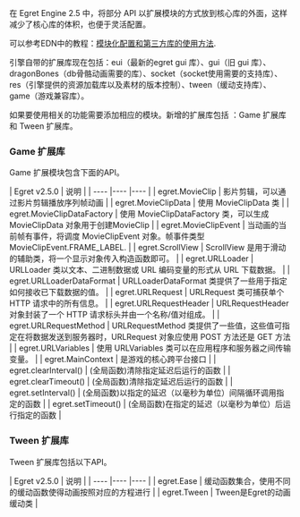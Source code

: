 在 Egret Engine 2.5 中，将部分 API 以扩展模块的方式放到核心库的外面，这样减少了核心库的体积，也便于灵活配置。

可以参考EDN中的教程：[模块化配置和第三方库的使用方法](http://edn.egret.com/cn/index.php/article/index/id/172).

引擎自带的扩展库现在包括：eui（最新的egret gui 库）、gui（旧 gui 库）、dragonBones（db骨骼动画需要的库）、socket（socket使用需要的支持库）、res（引擎提供的资源加载库以及素材的版本控制）、tween（缓动支持库）、game（游戏兼容库）。

如果要使用相关的功能需要添加相应的模块。新增的扩展库包括 ：Game 扩展库和 Tween 扩展库。

### Game 扩展库

 Game 扩展模块包含下面的API。

| Egret v2.5.0  | 说明 |
| ---- |---- |---- |
| egret.MovieClip |  影片剪辑，可以通过影片剪辑播放序列帧动画  |
| egret.MovieClipData |  使用 MovieClipData 类 |
| egret.MovieClipDataFactory | 使用 MovieClipDataFactory 类，可以生成 MovieClipData 对象用于创建MovieClip | 
| egret.MovieClipEvent | 当动画的当前帧有事件，将调度 MovieClipEvent 对象。帧事件类型 MovieClipEvent.FRAME_LABEL. | 
| egret.ScrollView | ScrollView 是用于滑动的辅助类，将一个显示对象传入构造函数即可。 | 
| egret.URLLoader | URLLoader 类以文本、二进制数据或 URL 编码变量的形式从 URL 下载数据。 | 
| egret.URLLoaderDataFormat | URLLoaderDataFormat 类提供了一些用于指定如何接收已下载数据的值。 | 
| egret.URLRequest | URLRequest 类可捕获单个 HTTP 请求中的所有信息。 | 
| egret.URLRequestHeader | URLRequestHeader 对象封装了一个 HTTP 请求标头并由一个名称/值对组成。 | 
| egret.URLRequestMethod | URLRequestMethod 类提供了一些值，这些值可指定在将数据发送到服务器时，URLRequest 对象应使用 POST 方法还是 GET 方法 | 
| egret.URLVariables | 使用 URLVariables 类可以在应用程序和服务器之间传输变量。 | 
| egret.MainContext | 是游戏的核心跨平台接口 |
| egret.clearInterval() | (全局函数)清除指定延迟后运行的函数 | 
| egret.clearTimeout() | (全局函数)清除指定延迟后运行的函数 | 
| egret.setInterval() | (全局函数)以指定的延迟（以毫秒为单位）间隔循环调用指定的函数 | 
| egret.setTimeout() | (全局函数)在指定的延迟（以毫秒为单位）后运行指定的函数 | 

### Tween 扩展库

Tween 扩展库包括以下API。

| Egret v2.5.0  | 说明 |
| ---- |---- |---- |
| egret.Ease |  缓动函数集合，使用不同的缓动函数使得动画按照对应的方程进行 |
| egret.Tween  |  Tween是Egret的动画缓动类 |